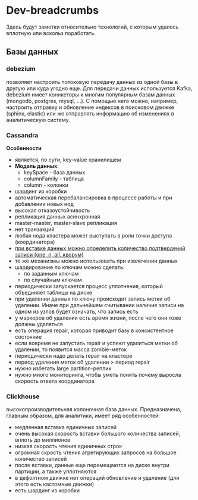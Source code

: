# Dev-breadcrumbs

Здесь будут заметки относительно технологий, с которым удалось вплотную или вскольз поработать.

## Базы данных

### debezium
позволяет настроить потоковую передачу данных из одной базы в другую или куда угодно еще.
Для передачи данных используется Kafka, debezium имеет коннкеторы к многим популярным базам данных (mongodb, postgres, mysql, ...).
С помощью него можно, например, настроить отправку и обновление индексов в поисковом движке (sphinx, elastic) или же отправлять
информацию об изменениях в аналитическую систему.

### Cassandra
**Особенности**
 - является, по сути, key-value хранилищем
 - **Модель данных**:
   - keySpace - база данных
   - columnFamily -  таблица
   - column - колонки
 - шардинг из коробки  
 - автоматическая перебалансировка в процессе работы и при добавлении новых нод  
 - высокая отказоустойчивость  
 - репликация данных асинхронная  
 - master-master, master-slave репликация  
 - нет транзакций  
 - любая нода кластера может выступать в роли точки доступа (координатора)  
 - [при вставке данных можно определить количество подтвердений записи (one, n, all, кворум)](https://www.dropbox.com/s/lsx3xutos7cz1p9/%D0%A1%D0%BA%D1%80%D0%B8%D0%BD%D1%88%D0%BE%D1%82%202018-10-25%2001.07.28.png?dl=0)  
 - те же механизмы можно использовать при извлечении данных  
 - шардирование по ключам можно сделать:  
   - по заданным ключам  
   - по случайным ключам  
 - периодически запускается процесс уплотнения, который объединяет таблицы на диске  
 - при удалении данных по ключу происходит запись метки об удалении.
   Иначе при дальнейшем считывании наличие записи на одном из узлов
   будет означать, что запись есть  
 - у маркеров об удалении есть время жизни, после чего они тоже должны удаляться  
 - есть операция repair, которая приводит базу в консистентное состояние
 - если вовремя не запустить repair и успеют удалиться метки об удалении,
   то появится масса zombie-меток  
 - периодически надо делать repair на кластере  
 - период удаления меток об удалении > период repair  
 - нужно избегать large partition-реплик  
 - нужно много мониторинга, чтобы уметь понять почему выросла скорость ответа координатора  

### Clickhouse
высокопроизводительная колоночная база данных. Предназначена, главным образом, для аналитики,
имеет ряд особенностей:
 - медленная вставка единичных записей
 - очень высокая скорость вставки большого количества записей, вплоть до миллионов
 - низкая скорость чтения единичных строк
 - огромная скрость чтения агрегирующих запросов на большое количество записей
 - после вставки, данные еще перемещаются на диске внутри партиции, а также уплотняются
 - в дефолтном движке нет операций обновление и удаление (для этого есть кастомные движки)
 - есть шардинг из коробки
